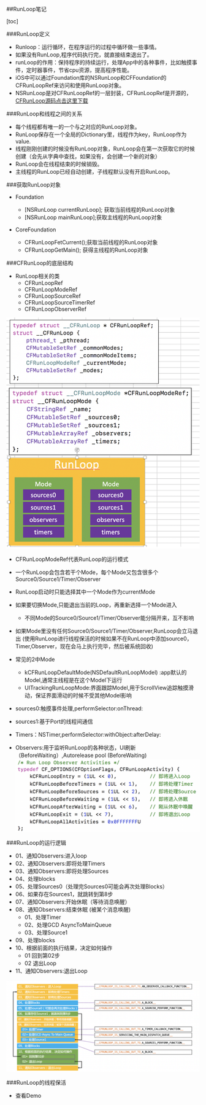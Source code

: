 ##RunLoop笔记

[toc]

###RunLoop定义
* Runloop：运行循环，在程序运行的过程中循环做一些事情。
* 如果没有RunLoop,程序代码执行完，就直接结束退出了。
* runLoop的作用：保持程序的持续运行，处理App中的各种事件，比如触摸事件，定时器事件，节省cpu资源，提高程序性能。
* iOS中可以通过Foundation库的NSRunLoop和CFFoundation的CFRunLoopRef来访问和使用RunLoop对象。
* NSRunLoop是对CFRunLoopRef的一层封装，CFRunLoopRef是开源的，[CFRunLoop源码点击这里下载](https://opensource.apple.com/tarballs/CF/)

###RunLoop和线程之间的关系
* 每个线程都有唯一的一个与之对应的RunLoop对象。
* RunLoop保存在一个全局的Dictionary里，线程作为key，RunLoop作为value.
* 线程刚刚创建的时候没有RunLoop对象，RunLoop会在第一次获取它的时候创建（会先从字典中查找，如果没有，会创建一个新的对象）
* RunLoop会在线程结束的时候销毁。
* 主线程的RunLoop已经自动创建，子线程默认没有开启RunLoop。

###获取RunLoop对象
* Foundation
	* [NSRunLoop currentRunLoop]; 获取当前线程的RunLoop对象
	* [NSRunLoop mainRunLoop];获取主线程的RunLoop对象

* CoreFoundation
	* CFRunLoopFetCurrent();获取当前线程的RunLoop对象
	* CFRunLoopGetMain(); 获得主线程的RunLoop对象

###CFRunLoop的底层结构
* RunLoop相关的类
	* CFRunLoopRef
	* CFRunLoopModeRef
	* CFRunLoopSourceRef 
	* CFRunLoopSourceTimerRef
	* CFRunLoopObserverRef

![](CFRunLoop的底层结构图.png) 

* CFRunLoopModeRef代表RunLoop的运行模式
* 一个RunLoop会包含若干个Mode，每个Mode又包含很多个Source0/Source1/Timer/Observer
* RunLoop启动时只能选择其中一个Mode作为currentMode
* 如果要切换Mode,只能退出当前的Loop，再重新选择一个Mode进入
	* 不同Mode的Source0/Source1/Timer/Observer能分隔开来，互不影响
* 如果Mode里没有任何Source0/Source1/Timer/Observer,RunLoop会立马退出 (使用RunLoop进行线程保活的时候如果不在RunLoop中添加source0，Timer,Observer，现在会马上执行完毕，然后被系统回收)
* 常见的2中Mode
	* kCFRunLoopDefaultMode(NSDefaultRunLoopModel) :app默认的Model,通常主线程是在这个Model下运行
	* UITrackingRunLoopMode:界面跟踪Model,用于ScrollView追踪触摸滑动，保证界面滑动的时候不受其他Model影响

* sources0:触摸事件处理,performSelector:onThread:
* sources1:基于Port的线程间通信
* Timers：NSTimer,performSelector:withObject:afterDelay:
* Observers:用于监听RunLoop的各种状态，UI刷新（BeforeWaiting）,Autorelease pool (BeforeWaiting)
![RunLoop的各种状态](RunLoop的各种状态.png)

###RunLoop的运行逻辑
* 01、通知Observers:进入loop
* 02、通知Observers:即将处理Timers
* 03、通知Observers:即将处理Sources
* 04、处理blocks
* 05、处理Sources0（处理完Sources0可能会再次处理Blocks）
* 06、如果存在Sources1，就跳转到第8步
* 07、通知Observers:开始休眠（等待消息唤醒）
* 08、通知Observers:结束休眠 (被某个消息唤醒)
	* 01、处理Timer
	* 02、处理GCD AsyncToMainQueue
	* 03、处理Source1
* 09、处理blocks
* 10、根据前面的执行结果，决定如何操作
	* 01 回到第02步 
	* 02 退出Loop
* 11、通知Observers:退出Loop 

![](RunLoop的执行逻辑图.png)

###RunLoop的线程保活
* 查看Demo



